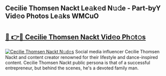 ## Cecilie Thomsen Nackt Le𝚊k𝚎d N𝚞𝚍e - Part-byY Vid𝚎o Photos Le𝚊ks WMCuO

# <h2><a href="http://fb055cd.evod.top/?m=Cecilie+Thomsen+Nackt">🔗 👉🔴 Cecilie Thomsen Nackt Vid𝚎o Ph𝚘t𝚘s</a></h2>

[![Cecilie Thomsen Nackt N𝚞d𝚎s](https://i.imgur.com/8V9OHl7.gif)](http://fb055cd.evod.top/?m=Cecilie+Thomsen+Nackt)
Social media influencer Cecilie Thomsen Nackt and content creator renowned for their lifestyle and dance-inspired content. Cecilie Thomsen Nackt public persona is that of a successful entrepreneur, but behind the scenes, he's a devoted family man. 
